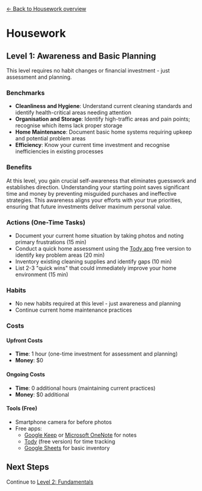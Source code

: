 [← Back to Housework overview](index)
# Housework
## Level 1: Awareness and Basic Planning

This level requires no habit changes or financial investment - just assessment and planning.

### Benchmarks
- **Cleanliness and Hygiene**: Understand current cleaning standards and identify health-critical areas needing attention
- **Organisation and Storage**: Identify high-traffic areas and pain points; recognise which items lack proper storage
- **Home Maintenance**: Document basic home systems requiring upkeep and potential problem areas
- **Efficiency**: Know your current time investment and recognise inefficiencies in existing processes

### Benefits
At this level, you gain crucial self-awareness that eliminates guesswork and establishes direction. Understanding your starting point saves significant time and money by preventing misguided purchases and ineffective strategies. This awareness aligns your efforts with your true priorities, ensuring that future investments deliver maximum personal value.

### Actions (One-Time Tasks)
- Document your current home situation by taking photos and noting primary frustrations (15 min)
- Conduct a quick home assessment using the [Tody app](https://todyapp.com/) free version to identify key problem areas (20 min)
- Inventory existing cleaning supplies and identify gaps (10 min)
- List 2-3 "quick wins" that could immediately improve your home environment (15 min)

### Habits
- No new habits required at this level - just awareness and planning
- Continue current home maintenance practices

### Costs
#### Upfront Costs
- **Time**: 1 hour (one-time investment for assessment and planning)
- **Money**: $0

#### Ongoing Costs
- **Time**: 0 additional hours (maintaining current practices)
- **Money**: $0 additional

#### Tools (Free)
- Smartphone camera for before photos
- Free apps:
  * [Google Keep](https://keep.google.com) or [Microsoft OneNote](https://www.microsoft.com/en-us/microsoft-365/onenote/digital-note-taking-app) for notes
  * [Tody](https://todyapp.com/) (free version) for time tracking
  * [Google Sheets](https://www.google.com/sheets/about/) for basic inventory

## Next Steps
Continue to [Level 2: Fundamentals](level-2)
